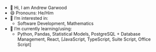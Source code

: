 - 👋 Hi, I am Andrew Garwood
- 😄 Pronouns: He/Him
- 👀 I’m interested in:
    - Software Development, Mathematics
- 🌱 I’m currently learning/using:
    - Python, Pandas, Statistical Models, PostgreSQL + Database Management, React, [JavaScript, TypeScript, Suite Script, Office Script]

<!--
**AndrewGarwood/AndrewGarwood** is a ✨ _special_ ✨ repository because its `README.md` (this file) appears on your GitHub profile.

Here are some ideas to get you started:

- 🔭 I’m currently working on ...
- 🌱 I’m currently learning ...
- 👯 I’m looking to collaborate on ...
- 🤔 I’m looking for help with ...
- 💬 Ask me about ...
- 📫 How to reach me: ...
- 😄 Pronouns: ...
- ⚡ Fun fact: ...
-->
